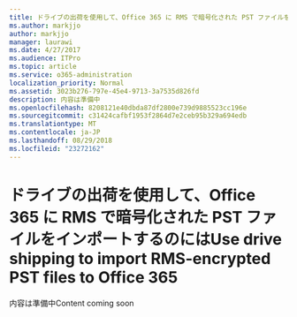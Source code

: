 ```yaml
---
title: ドライブの出荷を使用して、Office 365 に RMS で暗号化された PST ファイルをインポートするのには
ms.author: markjjo
author: markjjo
manager: laurawi
ms.date: 4/27/2017
ms.audience: ITPro
ms.topic: article
ms.service: o365-administration
localization_priority: Normal
ms.assetid: 3023b276-797e-45e4-9713-3a7535d826fd
description: 内容は準備中
ms.openlocfilehash: 8208121e40dbda87df2800e739d9885523cc196e
ms.sourcegitcommit: c31424cafbf1953f2864d7e2ceb95b329a694edb
ms.translationtype: MT
ms.contentlocale: ja-JP
ms.lasthandoff: 08/29/2018
ms.locfileid: "23272162"
---
```

# <a name="use-drive-shipping-to-import-rms-encrypted-pst-files-to-office-365"></a><span data-ttu-id="c06db-103">ドライブの出荷を使用して、Office 365 に RMS で暗号化された PST ファイルをインポートするのには</span><span class="sxs-lookup"><span data-stu-id="c06db-103">Use drive shipping to import RMS-encrypted PST files to Office 365</span></span>

<span data-ttu-id="c06db-104">内容は準備中</span><span class="sxs-lookup"><span data-stu-id="c06db-104">Content coming soon</span></span>
  

